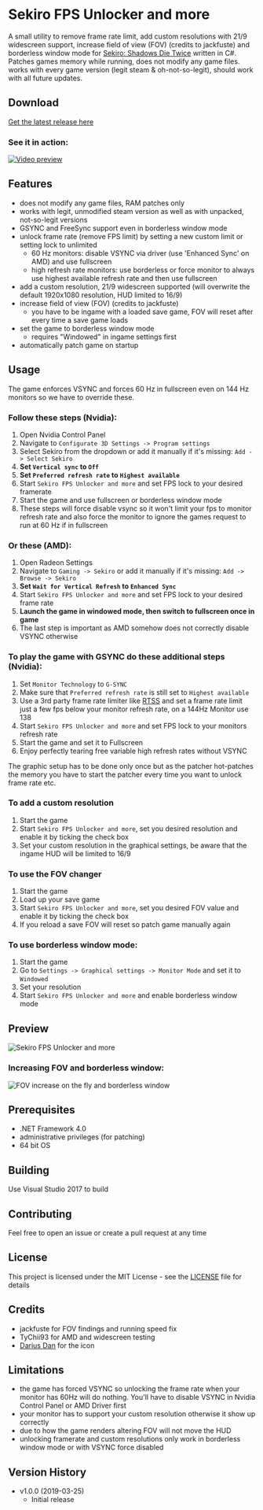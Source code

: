 # Sekiro FPS Unlocker and more

A small utility to remove frame rate limit, add custom resolutions with 21/9 widescreen support, increase field of view (FOV) (credits to jackfuste) and borderless window mode for [Sekiro: Shadows Die Twice](https://www.sekirothegame.com/) written in C#.
Patches games memory while running, does not modify any game files. works with every game version (legit steam & oh-not-so-legit), should work with all future updates.

## Download

[Get the latest release here](https://github.com/uberhalit/SekiroFpsUnlockAndMore/releases)

### See it in action:
[![Video preview](https://camo.githubusercontent.com/cd23c8ff94e7cd777476d01d1be608df26fab26a/68747470733a2f2f692e696d6775722e636f6d2f766632393152532e706e67)](https://giant.gfycat.com/DevotedArtisticKingsnake.webm)

## Features

* does not modify any game files, RAM patches only
* works with legit, unmodified steam version as well as with unpacked, not-so-legit versions
* GSYNC and FreeSync support even in borderless window mode
* unlock frame rate (remove FPS limit) by setting a new custom limit or setting lock to unlimited
	* 60 Hz monitors: disable VSYNC via driver (use 'Enhanced Sync' on AMD) and use fullscreen 
	* high refresh rate monitors: use borderless or force monitor to always use highest available refresh rate and then use fullscreen
* add a custom resolution, 21/9 widescreen supported (will overwrite the default 1920x1080 resolution, HUD limited to 16/9)
* increase field of view (FOV) (credits to jackfuste)
	* you have to be ingame with a loaded save game, FOV will reset after every time a save game loads
* set the game to borderless window mode
	* requires "Windowed" in ingame settings first
* automatically patch game on startup

## Usage

The game enforces VSYNC and forces 60 Hz in fullscreen even on 144 Hz monitors so we have to override these. 

### Follow these steps (Nvidia):
1. Open Nvidia Control Panel
2. Navigate to `Configurate 3D Settings -> Program settings`
3. Select Sekiro from the dropdown or add it manually if it's missing: `Add -> Select Sekiro`
4. **Set `Vertical sync` to `Off`**
5. **Set `Preferred refresh rate` to `Highest available`**
6. Start `Sekiro FPS Unlocker and more` and set FPS lock to your desired framerate
7. Start the game and use fullscreen or borderless window mode
8. These steps will force disable vsync so it won't limit your fps to monitor refresh rate and also force the monitor to ignore the games request to run at 60 Hz if in fullscreen

### Or these (AMD):
1. Open Radeon Settings
2. Navigate to `Gaming -> Sekiro` or add it manually if it's missing: `Add -> Browse -> Sekiro`
3. **Set `Wait for Vertical Refresh` to `Enhanced Sync`**
4. Start `Sekiro FPS Unlocker and more` and set FPS lock to your desired frame rate
5. **Launch the game in windowed mode, then switch to fullscreen once in game**
6. The last step is important as AMD somehow does not correctly disable VSYNC otherwise

### To play the game with GSYNC do these additional steps (Nvidia):
1. Set `Monitor Technology` to `G-SYNC`
2. Make sure that `Preferred refresh rate` is still set to `Highest available`
3. Use a 3rd party frame rate limiter like [RTSS](https://www.guru3d.com/files-details/rtss-rivatuner-statistics-server-download.html) and set a frame rate limit just a few fps below your monitor refresh rate, on a 144Hz Monitor use 138
4. Start `Sekiro FPS Unlocker and more` and set FPS lock to your monitors refresh rate
5. Start the game and set it to Fullscreen
6. Enjoy perfectly tearing free variable high refresh rates without VSYNC

The graphic setup has to be done only once but as the patcher hot-patches the memory you have to start the patcher every time you want to unlock frame rate etc.

### To add a custom resolution
1. Start the game
2. Start `Sekiro FPS Unlocker and more`, set you desired resolution and enable it by ticking the check box
3. Set your custom resolution in the graphical settings, be aware that the ingame HUD will be limited to 16/9

### To use the FOV changer
1. Start the game
2. Load up your save game
3. Start `Sekiro FPS Unlocker and more`, set you desired FOV value and enable it by ticking the check box
4. If you reload a save FOV will reset so patch game manually again

### To use borderless window mode:
1. Start the game
2. Go to `Settings -> Graphical settings -> Monitor Mode` and set it to `Windowed`
3. Set your resolution
4. Start `Sekiro FPS Unlocker and more` and enable borderless window mode

## Preview

![Sekiro FPS Unlocker and more](https://camo.githubusercontent.com/3e7ebacca20a13e6325695fb870e7c2c97e7c2d4/68747470733a2f2f692e696d6775722e636f6d2f667445436150332e706e67)

### Increasing FOV and borderless window:
![FOV increase on the fly and borderless window](https://camo.githubusercontent.com/3e446f64e61406027fbd73cf248336cafd7c6ff1/68747470733a2f2f692e696d6775722e636f6d2f5248544b4e6a522e706e67)

## Prerequisites

* .NET Framework 4.0
* administrative privileges (for patching)
* 64 bit OS

## Building

Use Visual Studio 2017 to build

## Contributing

Feel free to open an issue or create a pull request at any time

## License

This project is licensed under the MIT License - see the [LICENSE](LICENSE) file for details

## Credits

* jackfuste for FOV findings and running speed fix
* TyChii93 for AMD and widescreen testing
* [Darius Dan](www.dariusdan.com) for the icon

## Limitations

* the game has forced VSYNC so unlocking the frame rate when your monitor has 60Hz will do nothing. You'll have to disable VSYNC in Nvidia Control Panel or AMD Driver first
* your monitor has to support your custom resolution otherwise it show up correctly
* due to how the game renders altering FOV will not move the HUD
* unlocking framerate and custom resolutions only work in borderless window mode or with VSYNC force disabled

## Version History

* v1.0.0 (2019-03-25)
  * Initial release
